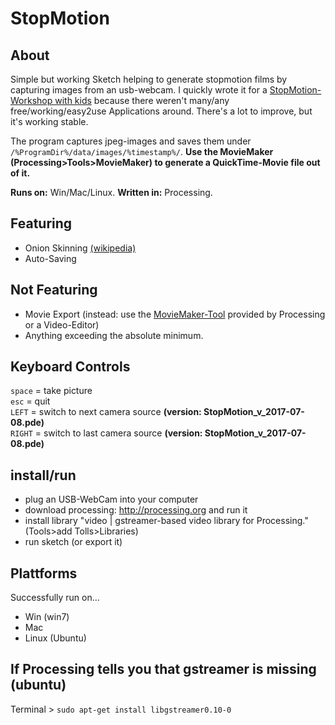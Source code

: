 # StopMotion
## About
Simple but working Sketch helping to generate stopmotion films by capturing images from an usb-webcam. I quickly wrote it for a [StopMotion-Workshop with kids](http://kinderunikunst2017.tommachtalles.net/) because there weren't many/any free/working/easy2use Applications around. There's a lot to improve, but it's working stable.  

The program captures jpeg-images and saves them under `/%ProgramDir%/data/images/%timestamp%/`.
**Use the MovieMaker (Processing>Tools>MovieMaker) to generate a QuickTime-Movie file out of it.**  

**Runs on:** Win/Mac/Linux. 
**Written in:** Processing.  

## Featuring
+ Onion Skinning [(wikipedia)](https://en.wikipedia.org/wiki/Onion_skinning)
+ Auto-Saving

## Not Featuring
+ Movie Export (instead: use the [MovieMaker-Tool](https://youtu.be/ud1WQgQzFWU?t=2m8s) provided by Processing or a Video-Editor)
+ Anything exceeding the absolute minimum.

## Keyboard Controls
`space` = take picture   
`esc` = quit  
`LEFT` = switch to next camera source **(version: StopMotion_v_2017-07-08.pde)**  
`RIGHT` = switch to last camera source **(version: StopMotion_v_2017-07-08.pde)**  

## install/run
+ plug an USB-WebCam into your computer
+ download processing: http://processing.org and run it
+ install library "video | gstreamer-based video library for Processing." (Tools>add Tolls>Libraries)
+ run sketch (or export it)

## Plattforms
Successfully run on...
+ Win (win7)
+ Mac
+ Linux (Ubuntu)

## If Processing tells you that gstreamer is missing (ubuntu)
Terminal > `sudo apt-get install libgstreamer0.10-0`
